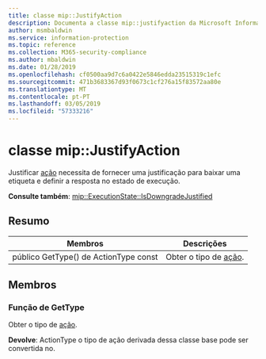 ```yaml
---
title: classe mip::JustifyAction
description: Documenta a classe mip::justifyaction da Microsoft Information Protection (MIP) SDK.
author: msmbaldwin
ms.service: information-protection
ms.topic: reference
ms.collection: M365-security-compliance
ms.author: mbaldwin
ms.date: 01/28/2019
ms.openlocfilehash: cf0500aa9d7c6a0422e5846edda23515319c1efc
ms.sourcegitcommit: 471b3683367d93f0673c1cf276a15f83572aa80e
ms.translationtype: MT
ms.contentlocale: pt-PT
ms.lasthandoff: 03/05/2019
ms.locfileid: "57333216"
---
```

# <a name="class-mipjustifyaction"></a>classe mip::JustifyAction 
Justificar [ação](class_mip_action.md) necessita de fornecer uma justificação para baixar uma etiqueta e definir a resposta no estado de execução.
  
**Consulte também**: [mip::ExecutionState::IsDowngradeJustified](class_mip_executionstate.md#isdowngradejustified-function)
  
## <a name="summary"></a>Resumo
 Membros                        | Descrições                                
--------------------------------|---------------------------------------------
público GetType() de ActionType const  |  Obter o tipo de [ação](class_mip_action.md).
  
## <a name="members"></a>Membros
  
### <a name="gettype-function"></a>Função de GetType
Obter o tipo de [ação](class_mip_action.md).

  
**Devolve**: ActionType o tipo de ação derivada dessa classe base pode ser convertida no.
